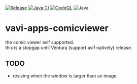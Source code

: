 [![Release](https://jitpack.io/v/umjammer/vavi-apps-comicviewer.svg)](https://jitpack.io/#umjammer/vavi-apps-comicviewer)
[![Java CI](https://github.com/umjammer/vavi-apps-comicviewer-avif/actions/workflows/maven.yml/badge.svg)](https://github.com/umjammer/vavi-apps-comicviewer-avif/actions/workflows/maven.yml)
[![CodeQL](https://github.com/umjammer/vavi-apps-comicviewer/actions/workflows/codeql-analysis.yml/badge.svg)](https://github.com/umjammer/vavi-apps-comicviewer/actions/workflows/codeql-analysis.yml)
![Java](https://img.shields.io/badge/Java-8-b07219)

# vavi-apps-comicviewer

the comic viewer avif supported.<br/>
this is a stopgap until Ventura (support avif natively) release.

## TODO

 * resizing when the window is larger than an image.
